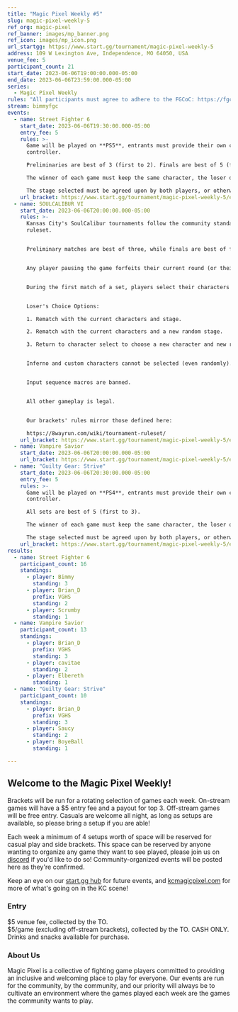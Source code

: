 ```yaml
---
title: "Magic Pixel Weekly #5"
slug: magic-pixel-weekly-5
ref_org: magic-pixel
ref_banner: images/mp_banner.png
ref_icon: images/mp_icon.png
url_startgg: https://www.start.gg/tournament/magic-pixel-weekly-5
address: 109 W Lexington Ave, Independence, MO 64050, USA
venue_fee: 5
participant_count: 21
start_date: 2023-06-06T19:00:00.000-05:00
end_date: 2023-06-06T23:59:00.000-05:00
series:
  - Magic Pixel Weekly
rules: "All participants must agree to adhere to the FGCoC: https://fgcoc.com/"
stream: bimmyfgc
events:
  - name: Street Fighter 6
    start_date: 2023-06-06T19:30:00.000-05:00
    entry_fee: 5
    rules: >-
      Game will be played on **PS5**, entrants must provide their own compatible
      controller.  

      Preliminaries are best of 3 (first to 2). Finals are best of 5 (first to 3).  

      The winner of each game must keep the same character, the loser of that game may switch characters.  

      The stage selected must be agreed upon by both players, or otherwise selected at random.
    url_bracket: https://www.start.gg/tournament/magic-pixel-weekly-5/events/street-fighter-6/brackets/1383088/2101511
  - name: SOULCALIBUR VI
    start_date: 2023-06-06T20:00:00.000-05:00
    rules: >-
      Kansas City's SoulCalibur tournaments follow the community standard
      ruleset.


      Preliminary matches are best of three, while finals are best of five.


      Any player pausing the game forfeits their current round (or their next round if they are not a participant in the current match).


      During the first match of a set, players select their characters and the stage is selected at random.  After a match, the winner is "locked" into their character.  They are not permitted to switch their character until (and unless) they lose a subsequent match.  All matches within a set are loser's choice, with no cap on a particular option.


      Loser's Choice Options:

      1. Rematch with the current characters and stage.

      2. Rematch with the current characters and a new random stage.

      3. Return to character select to choose a new character and new random stage.


      Inferno and custom characters cannot be selected (even randomly).


      Input sequence macros are banned.


      All other gameplay is legal.


      Our brackets' rules mirror those defined here:

      https://8wayrun.com/wiki/tournament-ruleset/
    url_bracket: https://www.start.gg/tournament/magic-pixel-weekly-5/events/scvi-double-elimination/brackets/1383086/2101509
  - name: Vampire Savior
    start_date: 2023-06-06T20:00:00.000-05:00
    url_bracket: https://www.start.gg/tournament/magic-pixel-weekly-5/events/vampire-savior/brackets/1383113/2101561
  - name: "Guilty Gear: Strive"
    start_date: 2023-06-06T20:30:00.000-05:00
    entry_fee: 5
    rules: >-
      Game will be played on **PS4**, entrants must provide their own compatible
      controller.  

      All sets are best of 5 (first to 3).  

      The winner of each game must keep the same character, the loser of that game may switch characters.  

      The stage selected must be agreed upon by both players, or otherwise selected at random.
    url_bracket: https://www.start.gg/tournament/magic-pixel-weekly-5/events/strive/brackets/1383082/2101505
results:
  - name: Street Fighter 6
    participant_count: 16
    standings:
      - player: Bimmy
        standing: 3
      - player: Brian_D
        prefix: VGHS
        standing: 2
      - player: Scrumby
        standing: 1
  - name: Vampire Savior
    participant_count: 13
    standings:
      - player: Brian_D
        prefix: VGHS
        standing: 3
      - player: cavitae
        standing: 2
      - player: Elbereth
        standing: 1
  - name: "Guilty Gear: Strive"
    participant_count: 10
    standings:
      - player: Brian_D
        prefix: VGHS
        standing: 3
      - player: Saucy
        standing: 2
      - player: BoyeBall
        standing: 1

---
```


## Welcome to the Magic Pixel Weekly! 

Brackets will be run for a rotating selection of games each week. On-stream games will have a $5 entry fee and a payout for top 3. Off-stream games will be free entry. Casuals are welcome all night, as long as setups are available, so please bring a setup if you are able!

Each week a minimum of 4 setups worth of space will be reserved for casual play and side brackets. This space can be reserved by anyone wanting to organize any game they want to see played, please join us on [discord](https://discord.gg/jkmn6CVrrQ) if you'd like to do so! Community-organized events will be posted here as they're confirmed.

Keep an eye on our [start.gg hub](https://www.start.gg/hub/magic-pixel) for future events, and [kcmagicpixel.com](https://kcmagicpixel.com) for more of what's going on in the KC scene!

### Entry

$5 venue fee, collected by the TO.  
$5/game (excluding off-stream brackets), collected by the TO. CASH ONLY.  
Drinks and snacks available for purchase.

### About Us

Magic Pixel is a collective of fighting game players committed to providing an inclusive and welcoming place to play for everyone. Our events are run for the community, by the community, and our priority will always be to cultivate an environment where the games played each week are the games the community wants to play.
  
